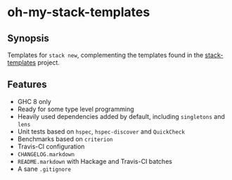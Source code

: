 # oh-my-stack-templates



## Synopsis

Templates for `stack new`, complementing the templates found in the [stack-templates](https://github.com/commercialhaskell/stack-templates) project.

## Features

* GHC 8 only
* Ready for some type level programming
* Heavily used dependencies added by default, including `singletons` and `lens`
* Unit tests based on `hspec`, `hspec-discover` and `QuickCheck`
* Benchmarks based on `criterion` 
* Travis-CI configuration
* `CHANGELOG.markdown`
* `README.markdown` with Hackage and Travis-CI batches
* A sane `.gitignore`
